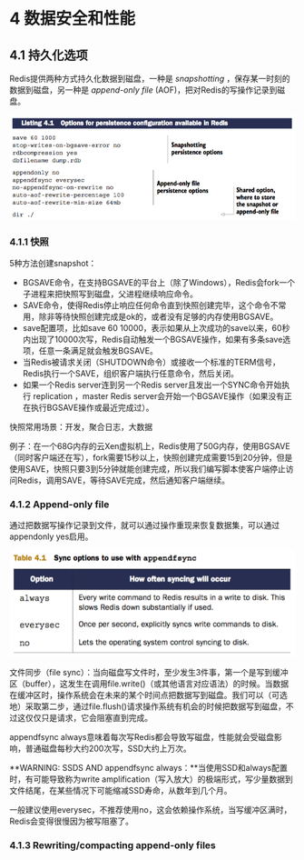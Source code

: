 # 4 数据安全和性能

## 4.1 持久化选项

Redis提供两种方式持久化数据到磁盘，一种是 _snapshotting_ ，保存某一时刻的数据到磁盘，另一种是 _append-only file_ \(AOF\)，把对Redis的写操作记录到磁盘。

![](/assets/QQ20160823-1.png)

### 4.1.1 快照

5种方法创建snapshot：

* BGSAVE命令，在支持BGSAVE的平台上（除了Windows），Redis会fork一个子进程来把快照写到磁盘，父进程继续响应命令。
* SAVE命令，使得Redis停止响应任何命令直到快照创建完毕，这个命令不常用，除非等待快照创建完成是ok的，或者没有足够的内存使用BGSAVE。
* save配置项，比如save 60 10000，表示如果从上次成功的save以来，60秒内出现了10000次写，Redis自动触发一个BGSAVE操作，如果有多条save选项，任意一条满足就会触发BGSAVE。
* 当Redis被请求关闭（SHUTDOWN命令）或接收一个标准的TERM信号，Redis执行一个SAVE，组织客户端执行任意命令，然后关闭。
* 如果一个Redis server连到另一个Redis server且发出一个SYNC命令开始执行 replication ，master Redis server会开始一个BGSAVE操作（如果没有正在执行BGSAVE操作或最近完成过）。

快照常用场景：开发，聚合日志，大数据

例子：在一个68G内存的云Xen虚拟机上，Redis使用了50G内存，使用BGSAVE（同时客户端还在写），fork需要15秒以上，快照创建完成需要15到20分钟，但是使用SAVE，快照只要3到5分钟就能创建完成，所以我们编写脚本使客户端停止访问Redis，调用SAVE，等待SAVE完成，然后通知客户端继续。

### 4.1.2 Append-only file

通过把数据写操作记录到文件，就可以通过操作重现来恢复数据集，可以通过appendonly yes启用。

![](/assets/QQ20160824-1.png)

文件同步（file sync）：当向磁盘写文件时，至少发生3件事，第一个是写到缓冲区（buffer），这发生在调用file.write\(\)（或其他语言对应语法）的时候。当数据在缓冲区时，操作系统会在未来的某个时间点把数据写到磁盘。我们可以（可选地）采取第二步，通过file.flush\(\)请求操作系统有机会的时候把数据写到磁盘，不过这仅仅只是请求，它会阻塞直到完成。

appendfsync always意味着每次写Redis都会导致写磁盘，性能就会受磁盘影响，普通磁盘每秒大约200次写，SSD大约上万次。

**WARNING: SSDS AND appendfsync always：**当使用SSD和always配置时，有可能导致称为write amplification（写入放大）的极端形式，写少量数据到文件结尾，在某些情况下可能缩减SSD寿命，从数年到几个月。

一般建议使用everysec，不推荐使用no，这会依赖操作系统，当写缓冲区满时，Redis会变得很慢因为被写阻塞了。

### 4.1.3 Rewriting\/compacting append-only files



